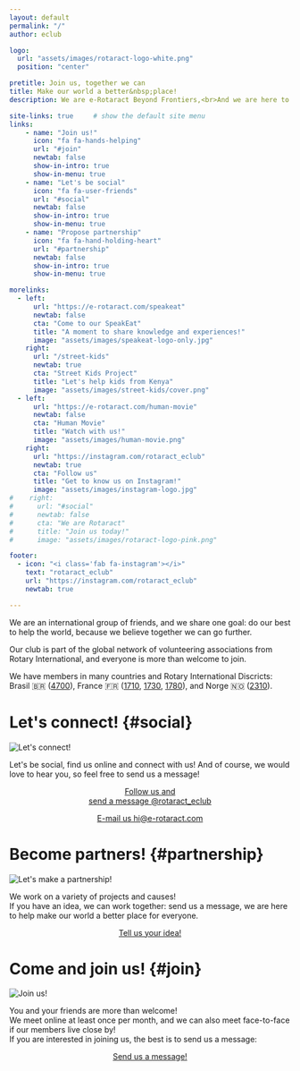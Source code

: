 ```yaml
---
layout: default
permalink: "/"
author: eclub

logo:
  url: "assets/images/rotaract-logo-white.png"
  position: "center"

pretitle: Join us, together we can
title: Make our world a better&nbsp;place!
description: We are e-Rotaract Beyond Frontiers,<br>And we are here to hear you, let's&nbsp;go!

site-links: true     # show the default site menu
links:
    - name: "Join us!"
      icon: "fa fa-hands-helping"
      url: "#join"
      newtab: false
      show-in-intro: true
      show-in-menu: true
    - name: "Let's be social"
      icon: "fa fa-user-friends"
      url: "#social"
      newtab: false
      show-in-intro: true
      show-in-menu: true
    - name: "Propose partnership"
      icon: "fa fa-hand-holding-heart"
      url: "#partnership"
      newtab: false
      show-in-intro: true
      show-in-menu: true

morelinks:
  - left:
      url: "https://e-rotaract.com/speakeat"
      newtab: false
      cta: "Come to our SpeakEat"
      title: "A moment to share knowledge and experiences!"
      image: "assets/images/speakeat-logo-only.jpg"
    right:
      url: "/street-kids"
      newtab: true
      cta: "Street Kids Project"
      title: "Let's help kids from Kenya"
      image: "assets/images/street-kids/cover.png"
  - left:
      url: "https://e-rotaract.com/human-movie"
      newtab: false
      cta: "Human Movie"
      title: "Watch with us!"
      image: "assets/images/human-movie.png"
    right:
      url: "https://instagram.com/rotaract_eclub"
      newtab: true
      cta: "Follow us"
      title: "Get to know us on Instagram!"
      image: "assets/images/instagram-logo.jpg"
#    right:
#      url: "#social"
#      newtab: false
#      cta: "We are Rotaract"
#      title: "Join us today!"
#      image: "assets/images/rotaract-logo-pink.png"

footer:
  - icon: "<i class='fab fa-instagram'></i>"
    text: "rotaract_eclub"
    url: "https://instagram.com/rotaract_eclub"
    newtab: true

---
```


We are an international group of friends, and we share one goal: do our best to help the world, because we believe together we can go further.

Our club is part of the global network of volunteering associations from Rotary International, and everyone is more than welcome to join.

We have members in many countries and Rotary International Discricts: Brasil 🇧🇷 ([4700](https://www.rotary4700.org.br/home)), France 🇫🇷 ([1710](https://rotary1710.org), [1730](https://www.rotary1730.org), [1780](https://www.rotary1780.org)), and Norge 🇳🇴 ([2310](https://d2310.rotary.no)).



# Let's connect! {#social}

![]({{site.baseurl}}/assets/images/friends-camping.jpg "Let's connect!")

Let's be social, find us online and connect with us!
And of course, we would love to hear you, so feel free to send us a message!

<p style="text-align: center;">
  <a href="https://instagram.com/rotaract_eclub" target="_blank" class="button button-primary">
    <i class="fab fa-instagram fa-lg"></i> Follow us and<br> send a message @rotaract_eclub
  </a>
</p>
<p style="text-align: center;">
  <a href="mailto:hi@e-rotaract.com" target="_blank" class="button">
    <i class="fa fa-envelope fa-lg"></i> E-mail us hi@e-rotaract.com
  </a>
  <!-- <a href="https://chat.whatsapp.com/INkMh1VrXbr3H77piY4Lrh" target="_blank" class="button button-success">
    <i class="fab fa-whatsapp fa-lg"></i> Join our WhatsApp
  </a> -->
</p>



# Become partners! {#partnership}

![]({{site.baseurl}}/assets/images/friends-toast.jpg "Let's make a partnership!")

We work on a variety of projects and causes!
<br>
If you have an idea, we can work together: send us a message, we are here to help make our world a better place for everyone.

<p style="text-align: center;">
  <a href="#social" class="button smoothscroll">
    <i class="fa fa-lightbulb fa-lg"></i> Tell us your idea!
  </a>
</p>



# Come and join us! {#join}

![]({{site.baseurl}}/assets/images/hands-heart.jpg "Join us!")

You and your friends are more than welcome!
<br>
We meet online at least once per month, and we can also meet face-to-face if our members live close by!
<br>
If you are interested in joining us, the best is to send us a message:

<p style="text-align: center;">
  <a href="#social" class="button smoothscroll">
    <i class="fa fa-user-friends fa-lg"></i> Send us a message!
  </a>
</p>
